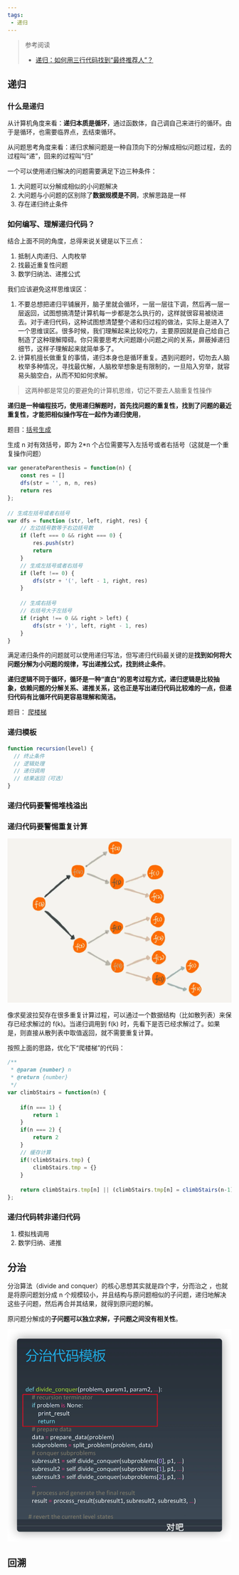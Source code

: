 ```yaml
---
tags:
 - 递归
---
```


> 参考阅读
> - [递归：如何用三行代码找到“最终推荐人”？](https://time.geekbang.org/column/article/41440)

## 递归
### 什么是递归

从计算机角度来看：**递归本质是循环**，通过函数体，自己调自己来进行的循环。由于是循环，也需要临界点，去结束循环。

从问题思考角度来看：递归求解问题是一种自顶向下的分解成相似问题过程，去的过程叫“递”，回来的过程叫“归”

一个可以使用递归解决的问题需要满足下边三种条件：

1. 大问题可以分解成相似的小问题解决
2. 大问题与小问题的区别除了**数据规模是不同**，求解思路是一样
3. 存在递归终止条件
### 如何编写、理解递归代码？

结合上面不同的角度，总得来说关键是以下三点：

1. 抵制人肉递归、人肉枚举
2. 找最近重复性问题
3. 数学归纳法、递推公式

我们应该避免这样思维误区：
1. 不要总想把递归平铺展开，脑子里就会循环，一层一层往下调，然后再一层一层返回，试图想搞清楚计算机每一步都是怎么执行的，这样就很容易被绕进去。对于递归代码，这种试图想清楚整个递和归过程的做法，实际上是进入了一个思维误区。很多时候，我们理解起来比较吃力，主要原因就是自己给自己制造了这种理解障碍。你只需要思考大问题跟小问题之间的关系，屏蔽掉递归细节，这样子理解起来就简单多了。
2. 计算机擅长做重复的事情，递归本身也是循环重复。遇到问题时，切勿去人脑枚举多种情况，寻找最优解，人脑枚举想象是有限制的，一旦陷入穷举，就容易头脑空白，从而不知如何求解。

> 这两种都是常见的要避免的计算机思维，切记不要去人脑重复性操作

**递归是一种编程技巧，使用递归解题时，首先找问题的重复性，找到了问题的最近重复性，才能把相似操作写在一起作为递归使用**，

题目：[括号生成](https://leetcode-cn.com/problems/generate-parentheses/)

生成 n 对有效括号，即为 2*n 个占位需要写入左括号或者右括号（这就是一个重复操作问题）

```javascript
var generateParenthesis = function(n) {
    const res = []
    dfs(str = '', n, n, res)
    return res
};

// 生成左括号或者右括号
var dfs = function (str, left, right, res) {
    // 左边括号数等于右边括号数
    if (left === 0 && right === 0) {
        res.push(str)
        return
    }
    // 生成左括号或者右括号
    if (left !== 0) {
        dfs(str + '(', left - 1, right, res)
    }

    // 生成右括号
    // 右括号大于左括号
    if (right !== 0 && right > left) {
        dfs(str + ')', left, right - 1, res)
    }
}
```

满足递归条件的问题就可以使用递归写法，但写递归代码最关键的是**找到如何将大问题分解为小问题的规律，写出递推公式，找到终止条件**。

**递归逻辑不同于循环，循环是一种“直白”的思考过程方式，递归逻辑是比较抽象，依赖问题的分解关系、递推关系，这也正是写出递归代码比较难的一点，但递归代码有比循环代码更容易理解和简洁。**




题目： [爬楼梯](https://leetcode-cn.com/problems/climbing-stairs/)



### 递归模板

```javascript
function recursion(level) {
  // 终止条件
  // 逻辑处理
  // 递归调用
  // 结果返回（可选）
}
```
### 递归代码要警惕堆栈溢出

### 递归代码要警惕重复计算

![picture 2](images/4b8832b280706247de2fe1086c3fc77c6a49ad393eb94e9607d7bd56a36a3645.png)  

像求斐波拉契存在很多重复计算过程，可以通过一个数据结构（比如散列表）来保存已经求解过的 f(k)。当递归调用到 f(k) 时，先看下是否已经求解过了。如果是，则直接从散列表中取值返回，就不需要重复计算。

按照上面的思路，优化下“爬楼梯”的代码：

```javascript
/**
 * @param {number} n
 * @return {number}
 */
var climbStairs = function(n) {

    if(n === 1) {
        return 1
    }
    if(n === 2) {
        return 2
    }
  	// 缓存计算
    if(!climbStairs.tmp) {
        climbStairs.tmp = {}
    }

    return climbStairs.tmp[n] || (climbStairs.tmp[n] = climbStairs(n-1) + climbStairs(n-2))
};
```

### 递归代码转非递归代码

1. 模拟栈调用
2. 数学归纳、递推

## 分治

分治算法（divide and conquer）的核心思想其实就是四个字，分而治之 ，也就是将原问题划分成 n 个规模较小，并且结构与原问题相似的子问题，递归地解决这些子问题，然后再合并其结果，就得到原问题的解。

原问题分解成的**子问题可以独立求解，子问题之间没有相关性**。

![image-20210610215850817](${images}/image-20210610215850817.png)

## 回溯